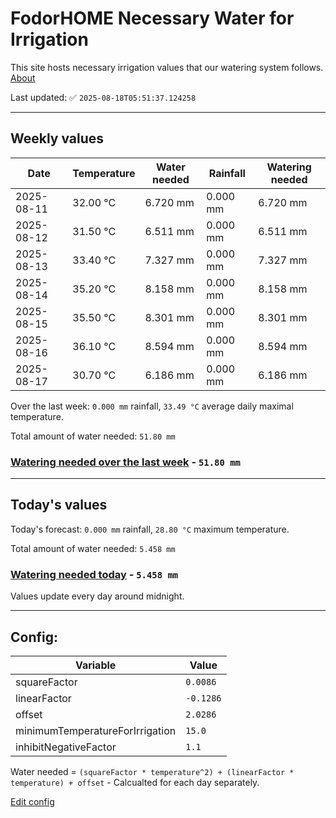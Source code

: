 # FodorHOME Necessary Water for Irrigation

This site hosts necessary irrigation values that our watering system follows. [About](https://github.com/redyau/irrigation)

Last updated: ✅ `2025-08-18T05:51:37.124258`

---

## Weekly values

| Date | Temperature | Water needed | Rainfall | Watering needed |
|-----|-----|-----|-----|-----|
| 2025-08-11 | 32.00 °C | 6.720 mm | 0.000 mm | 6.720 mm |
| 2025-08-12 | 31.50 °C | 6.511 mm | 0.000 mm | 6.511 mm |
| 2025-08-13 | 33.40 °C | 7.327 mm | 0.000 mm | 7.327 mm |
| 2025-08-14 | 35.20 °C | 8.158 mm | 0.000 mm | 8.158 mm |
| 2025-08-15 | 35.50 °C | 8.301 mm | 0.000 mm | 8.301 mm |
| 2025-08-16 | 36.10 °C | 8.594 mm | 0.000 mm | 8.594 mm |
| 2025-08-17 | 30.70 °C | 6.186 mm | 0.000 mm | 6.186 mm |


Over the last week: `0.000 mm` rainfall, `33.49 °C` average daily maximal temperature.

Total amount of water needed: `51.80 mm`

### [Watering needed over the last week](lastweek.txt) - `51.80 mm`

---

## Today's values

Today's forecast: `0.000 mm` rainfall, `28.80 °C` maximum temperature.

Total amount of water needed: `5.458 mm`

### [Watering needed today](today.txt) - `5.458 mm`

Values update every day around midnight.

---

## Config:

| Variable | Value |
|-----|-----|
| squareFactor | `0.0086` |
| linearFactor | `-0.1286` |
| offset | `2.0286` |
| minimumTemperatureForIrrigation | `15.0` |
| inhibitNegativeFactor | `1.1` |

Water needed = `(squareFactor * temperature^2) + (linearFactor * temperature) + offset` - Calcualted for each day separately.

[Edit config](https://github.com/RedyAu/irrigation/edit/main/config.json)
